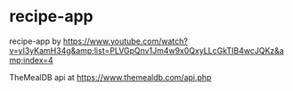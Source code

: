 # recipe-app
recipe-app by https://www.youtube.com/watch?v=yI3yKamH34g&amp;list=PLVGpQnv1Jm4w9x0QxyLLcGkTIB4wcJQKz&amp;index=4

TheMealDB api at https://www.themealdb.com/api.php
